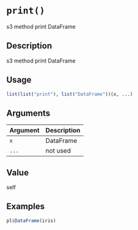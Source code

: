 # `print()`

s3 method print DataFrame


## Description

s3 method print DataFrame


## Usage

```r
list(list("print"), list("DataFrame"))(x, ...)
```


## Arguments

Argument      |Description
------------- |----------------
`x`     |     DataFrame
`...`     |     not used


## Value

self


## Examples

```r
pl$DataFrame(iris)
```


